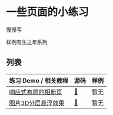 # 一些页面的小练习

慢慢写

样例有生之年系列

## 列表

| 练习 Demo / 相关教程                                            | 源码                                | 样例 |
| --------------------------------------------------------------- | ----------------------------------- | ---- |
| [响应式布局的相册页](https://www.bilibili.com/video/av47766149) | [📃](./flex-gallery/index.html)     | 暂无 |
| [图片3D分层悬浮效果](https://www.bilibili.com/video/av45405765) | [📃](./layed-suspension/index.html) | 暂无 |
